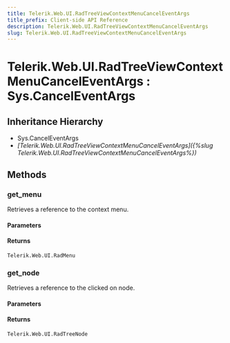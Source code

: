 ```yaml
---
title: Telerik.Web.UI.RadTreeViewContextMenuCancelEventArgs
title_prefix: Client-side API Reference
description: Telerik.Web.UI.RadTreeViewContextMenuCancelEventArgs
slug: Telerik.Web.UI.RadTreeViewContextMenuCancelEventArgs
---
```


# Telerik.Web.UI.RadTreeViewContextMenuCancelEventArgs : Sys.CancelEventArgs

## Inheritance Hierarchy

* Sys.CancelEventArgs
* *[Telerik.Web.UI.RadTreeViewContextMenuCancelEventArgs]({%slug Telerik.Web.UI.RadTreeViewContextMenuCancelEventArgs%})*


## Methods

### get_menu

Retrieves a reference to the context menu.

#### Parameters

#### Returns

`Telerik.Web.UI.RadMenu` 

### get_node

Retrieves a reference to the clicked on node. 

#### Parameters

#### Returns

`Telerik.Web.UI.RadTreeNode` 

